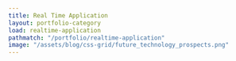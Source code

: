 ```yaml
---
title: Real Time Application
layout: portfolio-category
load: realtime-application
pathmatch: "/portfolio/realtime-application"
image: "/assets/blog/css-grid/future_technology_prospects.png"
---
```



